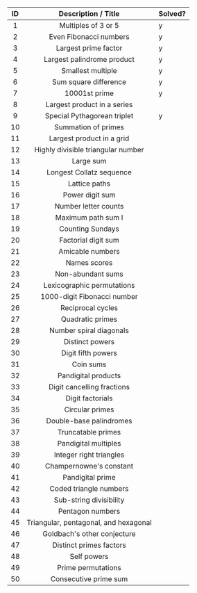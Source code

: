 | ID  |          Description / Title          | Solved? |
|:---:|:-------------------------------------:|---------|
| 1   | Multiples of 3 or 5                   |   y     |
| 2   | Even Fibonacci numbers                |   y     |
| 3   | Largest prime factor                  |   y     |
| 4   | Largest palindrome product            |   y     |
| 5   | Smallest multiple                     |   y     |
| 6   | Sum square difference                 |   y     | Solved in class and in review.hs file
| 7   | 10001st prime                         |   y     |
| 8   | Largest product in a series           |         |
| 9   | Special Pythagorean triplet           |   y     |
| 10  | Summation of primes                   |         |
| 11  | Largest product in a grid             |         |
| 12  | Highly divisible triangular number    |         |
| 13  | Large sum                             |         |
| 14  | Longest Collatz sequence              |         |
| 15  | Lattice paths                         |         |
| 16  | Power digit sum                       |         |
| 17  | Number letter counts                  |         |
| 18  | Maximum path sum I                    |         |
| 19  | Counting Sundays                      |         |
| 20  | Factorial digit sum                   |         |
| 21  | Amicable numbers                      |         |
| 22  | Names scores                          |         |
| 23  | Non-abundant sums                     |         |
| 24  | Lexicographic permutations            |         |
| 25  | 1000-digit Fibonacci number           |         |
| 26  | Reciprocal cycles                     |         |
| 27  | Quadratic primes                      |         |
| 28  | Number spiral diagonals               |         |
| 29  | Distinct powers                       |         |
| 30  | Digit fifth powers                    |         |
| 31  | Coin sums                             |         |
| 32  | Pandigital products                   |         |
| 33  | Digit cancelling fractions            |         |
| 34  | Digit factorials                      |         |
| 35  | Circular primes                       |         |
| 36  | Double-base palindromes               |         |
| 37  | Truncatable primes                    |         |
| 38  | Pandigital multiples                  |         |
| 39  | Integer right triangles               |         |
| 40  | Champernowne's constant               |         |
| 41  | Pandigital prime                      |         |
| 42  | Coded triangle numbers                |         |
| 43  | Sub-string divisibility               |         |
| 44  | Pentagon numbers                      |         |
| 45  | Triangular, pentagonal, and hexagonal |         |
| 46  | Goldbach's other conjecture           |         |
| 47  | Distinct primes factors               |         |
| 48  | Self powers                           |         |
| 49  | Prime permutations                    |         |
| 50  | Consecutive prime sum                 |         |